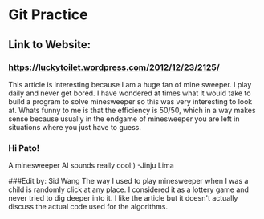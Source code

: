 # Git Practice

## Link to Website:

### https://luckytoilet.wordpress.com/2012/12/23/2125/

This article is interesting because I am a huge fan of mine sweeper. I play daily and never get bored. I have wondered at times what it would take to build a program to solve minesweeper so this was very interesting to look at. Whats funny to me is that the efficiency is 50/50, which in a way makes sense because usually in the endgame of minesweeper you are left in situations where you just have to guess. 

### Hi Pato! 
A minesweeper AI sounds really cool:) 
-Jinju Lima 

###Edit by: Sid Wang
The way I used to play minesweeper when I was a child is randomly click at any place. I considered it as a lottery game and never tried to dig deeper into it. I like the article but it doesn't actually discuss the actual code used for the algorithms.

